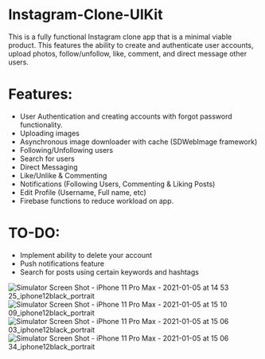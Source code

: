 # Instagram-Clone-UIKit

This is a fully functional Instagram clone app that is a minimal viable product. This features the ability to create and authenticate user accounts, upload photos, follow/unfollow, like, comment, and direct message other users.

# Features:
- User Authentication and creating accounts with forgot password functionality.
- Uploading images
- Asynchronous image downloader with cache (SDWebImage framework)
- Following/Unfollowing users
- Search for users
- Direct Messaging
- Like/Unlike & Commenting
- Notifications (Following Users, Commenting & Liking Posts)
- Edit Profile (Username, Full name, etc)
- Firebase functions to reduce workload on app.

# TO-DO:
- Implement ability to delete your account
- Push notifications feature
- Search for posts using certain keywords and hashtags

![Simulator Screen Shot - iPhone 11 Pro Max - 2021-01-05 at 14 53 25_iphone12black_portrait](https://user-images.githubusercontent.com/65437211/105947359-f92e6580-6036-11eb-951e-31b690639c1b.png)
![Simulator Screen Shot - iPhone 11 Pro Max - 2021-01-05 at 15 10 09_iphone12black_portrait](https://user-images.githubusercontent.com/65437211/105947671-85408d00-6037-11eb-9b8d-4a865d1576ce.png)
![Simulator Screen Shot - iPhone 11 Pro Max - 2021-01-05 at 15 06 03_iphone12black_portrait](https://user-images.githubusercontent.com/65437211/105947363-f9c6fc00-6036-11eb-90fc-fc21a7ef85ff.png)
![Simulator Screen Shot - iPhone 11 Pro Max - 2021-01-05 at 15 06 34_iphone12black_portrait](https://user-images.githubusercontent.com/65437211/105947365-fa5f9280-6036-11eb-8952-af2cd71ab428.png)
